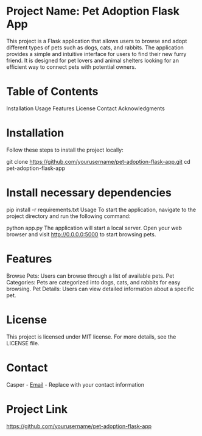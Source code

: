 # Project Name: Pet Adoption Flask App
This project is a Flask application that allows users to browse and adopt different types of pets such as dogs, cats, and rabbits. The application provides a simple and intuitive interface for users to find their new furry friend. It is designed for pet lovers and animal shelters looking for an efficient way to connect pets with potential owners.

# Table of Contents
Installation
Usage
Features
License
Contact
Acknowledgments
# Installation
Follow these steps to install the project locally:

git clone https://github.com/yourusername/pet-adoption-flask-app.git
cd pet-adoption-flask-app
# Install necessary dependencies
pip install -r requirements.txt
Usage
To start the application, navigate to the project directory and run the following command:

python app.py
The application will start a local server. Open your web browser and visit http://0.0.0.0:5000 to start browsing pets.

# Features
Browse Pets: Users can browse through a list of available pets.
Pet Categories: Pets are categorized into dogs, cats, and rabbits for easy browsing.
Pet Details: Users can view detailed information about a specific pet.
# License
This project is licensed under MIT license. For more details, see the LICENSE file.

# Contact
Casper - [Email](casper.ljungberg@elev.ga.ntig.se) - Replace with your contact information

# Project Link
https://github.com/yourusername/pet-adoption-flask-app